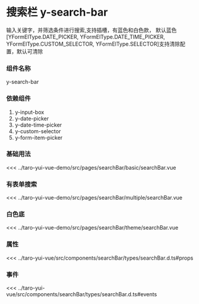 # 搜索栏 y-search-bar

输入关键字，并筛选条件进行搜索,支持插槽，有蓝色和白色款， 默认蓝色
[YFormElType.DATE_PICKER, YFormElType.DATE_TIME_PICKER, YFormElType.CUSTOM_SELECTOR, YFormElType.SELECTOR]支持清除配置，默认可清除

### 组件名称

y-search-bar

### 依赖组件

1. y-input-box
2. y-date-picker
3. y-date-time-picker
4. y-custom-selector
5. y-form-item-picker


### 基础用法

<ClientOnly>
  <demo-block url="/pages/searchBar/basic/searchBar">
<<< ../taro-yui-vue-demo/src/pages/searchBar/basic/searchBar.vue
  </demo-block>
</ClientOnly>

### 有表单搜索

<ClientOnly>
  <demo-block url="/pages/searchBar/multiple/searchBar">
<<< ../taro-yui-vue-demo/src/pages/searchBar/multiple/searchBar.vue
  </demo-block>
</ClientOnly>

### 白色底

<ClientOnly>
  <demo-block url="/pages/searchBar/theme/searchBar">
<<< ../taro-yui-vue-demo/src/pages/searchBar/theme/searchBar.vue
  </demo-block>
</ClientOnly>


### 属性

<<< ../taro-yui-vue/src/components/searchBar/types/searchBar.d.ts#props


### 事件

<<< ../taro-yui-vue/src/components/searchBar/types/searchBar.d.ts#events

